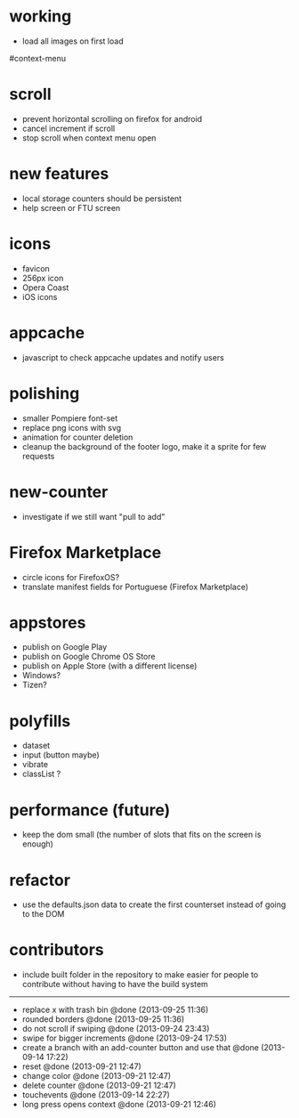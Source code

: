 # working
- load all images on first load

#context-menu

# scroll
- prevent horizontal scrolling on firefox for android
- cancel increment if scroll
- stop scroll when context menu open

# new features
- local storage counters should be persistent
- help screen or FTU screen

# icons
- favicon
- 256px icon
- Opera Coast
- iOS icons

# appcache
- javascript to check appcache updates and notify users

# polishing
- smaller Pompiere font-set
- replace png icons with svg
- animation for counter deletion
- cleanup the background of the footer logo, make it a sprite for few requests

# new-counter
- investigate if we still want "pull to add"

# Firefox Marketplace
- circle icons for FirefoxOS?
- translate manifest fields for Portuguese (Firefox Marketplace)

# appstores
- publish on Google Play
- publish on Google Chrome OS Store
- publish on Apple Store (with a different license)
- Windows?
- Tizen?

# polyfills
- dataset
- input (button maybe)
- vibrate
- classList ?

# performance (future)
- keep the dom small (the number of slots that fits on the screen is enough)

# refactor
- use the defaults.json data to create the first counterset instead of going to the DOM

# contributors
- include built folder in the repository to make easier for people to
    contribute without having to have the build system

-----
+ replace x with trash bin @done (2013-09-25 11:36)
+ rounded borders @done (2013-09-25 11:36)
+ do not scroll if swiping @done (2013-09-24 23:43)
+ swipe for bigger increments @done (2013-09-24 17:53)
+ create a branch with an add-counter button and use that @done (2013-09-14 17:22)
+ reset @done (2013-09-21 12:47)
+ change color @done (2013-09-21 12:47)
+ delete counter @done (2013-09-21 12:47)
+ touchevents @done (2013-09-14 22:27)
+ long press opens context @done (2013-09-21 12:46)
